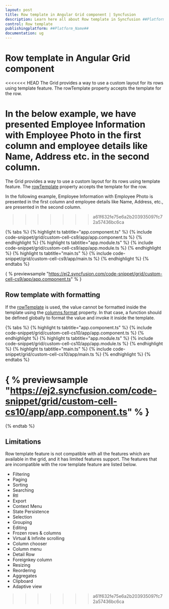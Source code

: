 ```yaml
---
layout: post
title: Row template in Angular Grid component | Syncfusion
description: Learn here all about Row template in Syncfusion ##Platform_Name## Grid component of Syncfusion Essential JS 2 and more.
control: Row template 
publishingplatform: ##Platform_Name##
documentation: ug
---
```


# Row template in Angular Grid component

<<<<<<< HEAD
The Grid provides a way to use a custom layout for its rows using template feature. The rowTemplate property accepts the template for the row.

In the below example, we have presented Employee Information with Employee Photo in the first column and employee details like Name, Address etc. in the second column.
=======
The Grid provides a way to use a custom layout for its rows using template feature. The [rowTemplate](../../api/grid/#rowtemplate) property accepts the template for the row.

In the following example, Employee Information with Employee Photo is presented in the first column and employee details like Name, Address, etc., are presented in the second column.
>>>>>>> a61f632fe75e6a2b203935097fc72a57436bc6ca

{% tabs %}
{% highlight ts tabtitle="app.component.ts" %}
{% include code-snippet/grid/custom-cell-cs9/app/app.component.ts %}
{% endhighlight %}
{% highlight ts tabtitle="app.module.ts" %}
{% include code-snippet/grid/custom-cell-cs9/app/app.module.ts %}
{% endhighlight %}
{% highlight ts tabtitle="main.ts" %}
{% include code-snippet/grid/custom-cell-cs9/app/main.ts %}
{% endhighlight %}
{% endtabs %}
  
{ % previewsample "https://ej2.syncfusion.com/code-snippet/grid/custom-cell-cs9/app/app.component.ts" % }

## Row template with formatting

If the [rowTemplate](../../api/grid/#rowtemplate) is used, the value cannot be formatted inside the template using the [columns.format](../../api/grid/column/#format) property. In that case, a function should be defined globally to format the value and invoke it inside the template.

{% tabs %}
{% highlight ts tabtitle="app.component.ts" %}
{% include code-snippet/grid/custom-cell-cs10/app/app.component.ts %}
{% endhighlight %}
{% highlight ts tabtitle="app.module.ts" %}
{% include code-snippet/grid/custom-cell-cs10/app/app.module.ts %}
{% endhighlight %}
{% highlight ts tabtitle="main.ts" %}
{% include code-snippet/grid/custom-cell-cs10/app/main.ts %}
{% endhighlight %}
{% endtabs %}
  
{ % previewsample "https://ej2.syncfusion.com/code-snippet/grid/custom-cell-cs10/app/app.component.ts" % }
=======
{% endtab %}

## Limitations

Row template feature is not compatible with all the features which are available in the grid, and it has limited features support. The features that are incompatible with the row template feature are listed below.

* Filtering
* Paging
* Sorting
* Searching
* Rtl
* Export
* Context Menu
* State Persistence
* Selection
* Grouping
* Editing
* Frozen rows & columns
* Virtual & Infinite scrolling
* Column chooser
* Column menu
* Detail Row
* Foreignkey column
* Resizing
* Reordering
* Aggregates
* Clipboard
* Adaptive view
>>>>>>> a61f632fe75e6a2b203935097fc72a57436bc6ca

